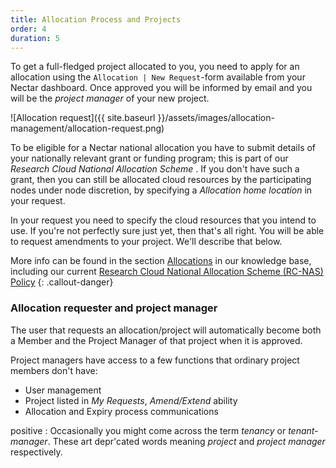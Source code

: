```yaml
---
title: Allocation Process and Projects
order: 4
duration: 5
---
```


To get a full-fledged project allocated to you, you need to apply for an allocation using the `Allocation | New Request`-form available from your Nectar dashboard. Once approved you will be informed by email and you will be the *project manager* of your new project. 

![Allocation request]({{ site.baseurl }}/assets/images/allocation-management/allocation-request.png)

To be eligible for a Nectar national allocation you have to submit details of your nationally relevant grant or funding program; this is part of our *Research Cloud National Allocation Scheme* . If you don't have such a grant, then you can still be allocated cloud resources by the participating nodes under node discretion, by specifying a *Allocation home location* in your request. 

In your request you need to specify the cloud resources that you intend to use. If you're not perfectly sure just yet, then that's all right. You will be able to request amendments to your project. We'll describe that below. 

More info can be found in the section [Allocations](https://support.ehelp.edu.au/support/solutions/folders/6000230417) in our knowledge base, including our current [Research Cloud National Allocation Scheme (RC-NAS) Policy](https://support.ehelp.edu.au/support/solutions/articles/6000191233-research-cloud-national-allocation-scheme-rc-nas-policy-)
{: .callout-danger}

### Allocation requester and project manager

The user that requests an allocation/project will automatically become both a Member and the Project Manager of that project when it is approved. 

Project managers have access to a few functions that ordinary project members don't have:

- User management
- Project listed in *My Requests*, *Amend/Extend* ability
- Allocation and Expiry process communications

positive
: Occasionally you might come across the term *tenancy* or *tenant-manager*. These art depr'cated words meaning *project* and *project manager* respectively. 